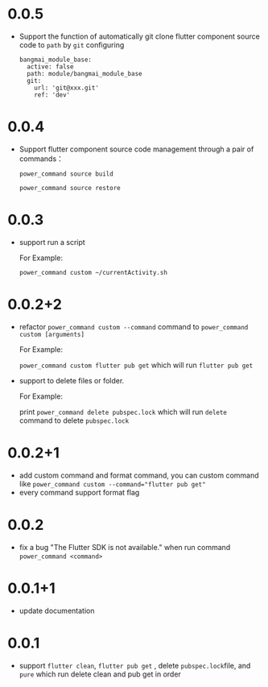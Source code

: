 # 0.0.5

* Support the function of automatically git clone flutter component source code to `path`  by `git` configuring

  ```
  bangmai_module_base:
    active: false
    path: module/bangmai_module_base
    git:
      url: 'git@xxx.git'
      ref: 'dev'
  ```

# 0.0.4

* Support flutter component source code management through a pair of commands：

  `power_command source build` 

  `power_command source restore`

# 0.0.3

* support run a script

  For Example:

  `power_command custom ~/currentActivity.sh`

# 0.0.2+2

* refactor `power_command custom --command` command to `power_command custom [arguments]`

  For Example:

  `power_command custom flutter pub get` which will run `flutter pub get`

* support to delete files or folder.

  For Example:

  print `power_command delete pubspec.lock` which will run `delete` command to delete `pubspec.lock`

# 0.0.2+1

* add custom command and format command, you can custom command like `power_command custom --command="flutter pub get"`
* every command support format flag

# 0.0.2

* fix a bug "The Flutter SDK is not available." when run command `power_command <command>`

# 0.0.1+1

* update documentation

# 0.0.1

* support `flutter clean`, `flutter pub get` , delete `pubspec.lock`file, and `pure` which run delete clean and pub get in order 